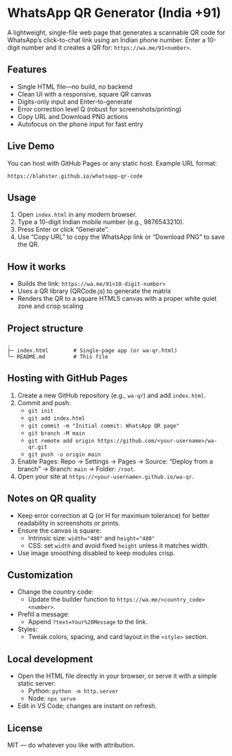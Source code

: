 # WhatsApp QR Generator (India +91)

A lightweight, single-file web page that generates a scannable QR code for WhatsApp’s click-to-chat link using an Indian phone number. Enter a 10-digit number and it creates a QR for: `https://wa.me/91<number>`.

## Features

- Single HTML file—no build, no backend
- Clean UI with a responsive, square QR canvas
- Digits-only input and Enter-to-generate
- Error correction level Q (robust for screenshots/printing)
- Copy URL and Download PNG actions
- Autofocus on the phone input for fast entry

## Live Demo

You can host with GitHub Pages or any static host. Example URL format:

```
https://blahster.github.io/whatsapp-qr-code
```

## Usage

1. Open `index.html` in any modern browser.
2. Type a 10-digit Indian mobile number (e.g., 9876543210).
3. Press Enter or click “Generate”.
4. Use “Copy URL” to copy the WhatsApp link or “Download PNG” to save the QR.

## How it works

- Builds the link: `https://wa.me/91<10-digit-number>`
- Uses a QR library (QRCode.js) to generate the matrix
- Renders the QR to a square HTML5 canvas with a proper white quiet zone and crisp scaling

## Project structure

```
.
├─ index.html        # Single-page app (or wa-qr.html)
└─ README.md         # This file
```

## Hosting with GitHub Pages

1. Create a new GitHub repository (e.g., `wa-qr`) and add `index.html`.
2. Commit and push:
   - `git init`
   - `git add index.html`
   - `git commit -m "Initial commit: WhatsApp QR page"`
   - `git branch -M main`
   - `git remote add origin https://github.com/<your-username>/wa-qr.git`
   - `git push -u origin main`
3. Enable Pages: Repo → Settings → Pages → Source: “Deploy from a branch” → Branch: `main` → Folder: `/root`.
4. Open your site at `https://<your-username>.github.io/wa-qr`.

## Notes on QR quality

- Keep error correction at Q (or H for maximum tolerance) for better readability in screenshots or prints.
- Ensure the canvas is square:
  - Intrinsic size: `width="480"` and `height="480"`
  - CSS: set `width` and avoid fixed `height` unless it matches width.
- Use image smoothing disabled to keep modules crisp.

## Customization

- Change the country code:
  - Update the builder function to `https://wa.me/<country_code><number>`.
- Prefill a message:
  - Append `?text=Your%20Message` to the link.
- Styles:
  - Tweak colors, spacing, and card layout in the `<style>` section.

## Local development

- Open the HTML file directly in your browser, or serve it with a simple static server:
  - Python: `python -m http.server`
  - Node: `npx serve`
- Edit in VS Code; changes are instant on refresh.

## License

MIT — do whatever you like with attribution.
